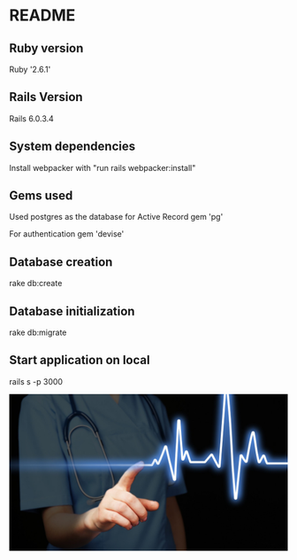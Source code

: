# README
## Ruby version
Ruby '2.6.1'

## Rails Version
Rails 6.0.3.4

## System dependencies
Install webpacker with "run rails webpacker:install"

## Gems used
Used postgres as the database for Active Record
gem 'pg'

For authentication
gem 'devise'

## Database creation
rake db:create

## Database initialization
rake db:migrate

## Start application on local
rails s -p 3000

![alt text](https://github.com/PrajaktaBande2408/handyhealth/blob/master/app/assets/images/login_bg.jpg?raw=true)
